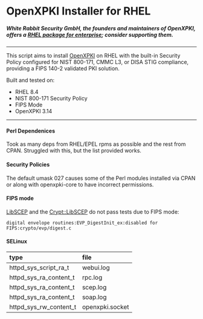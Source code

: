 # OpenXPKI Installer for RHEL
##### White Rabbit Security GmbH, the founders and maintainers of OpenXPKI, offers a [RHEL package for enterprise](https://www.whiterabbitsecurity.com/produkte/openxpki/); consider supporting them.
------------
This script aims to install [OpenXPKI](https://github.com/openxpki/openxpki "OpenXPKI") on RHEL with the built-in Security Policy configured for NIST 800-171, CMMC L3, or DISA STIG compliance, providing a FIPS 140-2 validated PKI solution.

Built and tested on:
- RHEL 8.4
- NIST 800-171 Security Policy
- FIPS Mode
- OpenXPKI 3.14
------------


#### Perl Dependenices
Took as many deps from RHEL/EPEL rpms as possible and the rest from CPAN. Struggled with this, but the list provided works.
  

#### Security Policies
The default umask 027 causes some of the Perl modules installed via CPAN or along with openxpki-core to have incorrect permissions.


#### FIPS mode
[LibSCEP](https://github.com/Javex/libscep.git) and the [Crypt::LibSCEP](https://metacpan.org/pod/Crypt::LibSCEP) do not pass tests due to FIPS mode:

`digital envelope routines:EVP_DigestInit_ex:disabled for FIPS:crypto/evp/digest.c`


#### SELinux
|type|file|
| :------------ | :------------ |
|httpd_sys_script_ra_t|webui.log|
|httpd_sys_ra_content_t|rpc.log|
|httpd_sys_ra_content_t|scep.log|
|httpd_sys_ra_content_t|soap.log|
|httpd_sys_rw_content_t|openxpki.socket|
